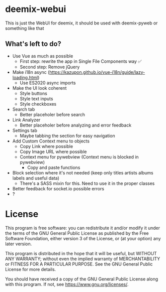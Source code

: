 # deemix-webui

This is just the WebUI for deemix, it should be used with deemix-pyweb or something like that

## What's left to do?

- Use Vue as much as possible
  - First step: rewrite the app in Single File Components way ✅
  - Second step: Remove jQuery
- Make i18n async (https://kazupon.github.io/vue-i18n/guide/lazy-loading.html)
  - Use ES2020 async imports
- Make the UI look coherent
  - Style buttons
  - Style text inputs
  - Style checkboxes
- Search tab
	- Better placeholer before search
- Link Analyzer
	- Better placeholer before analyzing and error feedback
- Settings tab
	- Maybe tabbing the section for easy navigation
- Add Custom Context menu to objects
  - Copy Link where possible
  - Copy Image URL where possible
  - Context menu for pywebview (Context menu is blocked in pywebview)
    - Copy and paste functions
- Block selection where it's not needed (keep only titles artists albums labels and useful data)
  - There's a SASS mixin for this. Need to use it in the proper classes
- Better feedback for socket.io possible errors
- ?

# License

This program is free software: you can redistribute it and/or modify
it under the terms of the GNU General Public License as published by
the Free Software Foundation, either version 3 of the License, or
(at your option) any later version.

This program is distributed in the hope that it will be useful,
but WITHOUT ANY WARRANTY; without even the implied warranty of
MERCHANTABILITY or FITNESS FOR A PARTICULAR PURPOSE.  See the
GNU General Public License for more details.

You should have received a copy of the GNU General Public License
along with this program.  If not, see <https://www.gnu.org/licenses/>.
